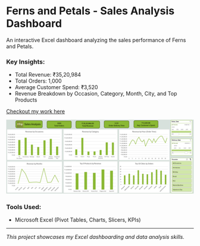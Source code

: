 # Ferns and Petals - Sales Analysis Dashboard
An interactive Excel dashboard analyzing the sales performance of Ferns and Petals.

### Key Insights:
- Total Revenue: ₹35,20,984  
- Total Orders: 1,000  
- Average Customer Spend: ₹3,520  
- Revenue Breakdown by Occasion, Category, Month, City, and Top Products  

[Checkout my work here](https://github.com/harshr81/Ferns-and-Petals-Sales-Analysis-Dashboard/blob/main/Excel%20FNP%20Sales%20Dashboard.xlsx)


![Sales Analysis Dashboard](https://github.com/harshr81/Ferns-and-Petals-Sales-Analysis-Dashboard/blob/main/Screenshot%202025-09-20%20163746.png?raw=true)

### Tools Used:
- Microsoft Excel (Pivot Tables, Charts, Slicers, KPIs)

---
*This project showcases my Excel dashboarding and data analysis skills.*
